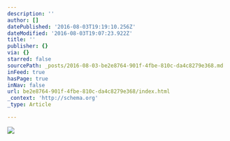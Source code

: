 ```yaml
---
description: ''
author: []
datePublished: '2016-08-03T19:19:10.256Z'
dateModified: '2016-08-03T19:07:23.922Z'
title: ''
publisher: {}
via: {}
starred: false
sourcePath: _posts/2016-08-03-be2e8764-901f-4fbe-810c-da4c8279e368.md
inFeed: true
hasPage: true
inNav: false
url: be2e8764-901f-4fbe-810c-da4c8279e368/index.html
_context: 'http://schema.org'
_type: Article

---
```

![](https://the-grid-user-content.s3-us-west-2.amazonaws.com/0b1958d1-75e3-4c0d-887e-776f5e2cbea3.png)